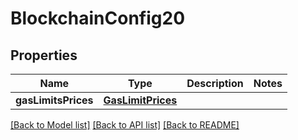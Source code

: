 # BlockchainConfig20

## Properties
Name | Type | Description | Notes
------------ | ------------- | ------------- | -------------
**gasLimitsPrices** | [**GasLimitPrices**](GasLimitPrices.md) |  | 

[[Back to Model list]](../README.md#documentation-for-models) [[Back to API list]](../README.md#documentation-for-api-endpoints) [[Back to README]](../README.md)


